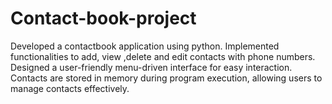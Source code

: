 # Contact-book-project
Developed a contactbook application using python.
Implemented functionalities to add, view ,delete and edit contacts with phone numbers.
Designed a user-friendly menu-driven interface for easy interaction.
Contacts are stored in memory during program execution, allowing users to manage contacts effectively.
